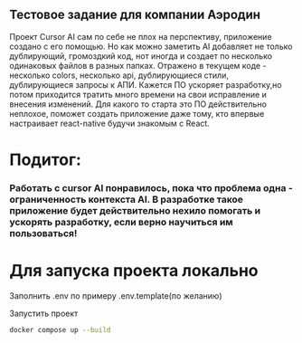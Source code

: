 ## Тестовое задание для компании Аэродин
Проект Cursor AI сам по себе не плох на перспективу, приложение создано с его помощью.
Но как можно заметить AI добавляет не только дублирующий, громоздкий код, нот иногда и создает по несколько одинаковых файлов в разных папках.
Отражено в текущем коде - несколько colors, несколько api, дублирующиеся стили, дублирующиеся запросы к АПИ. 
Кажется ПО ускоряет разработку,но потом приходится тратить много времени на свои исправление и внесения изменений. Для какого то старта это ПО действительно неплохое, поможет создать приложение даже тому, кто впервые настраивает react-native будучи знакомым с React.
# Подитог:
### Работать с cursor AI понравилось, пока что проблема одна - ограниченность контекста AI. В разработке такое приложение будет действительно нехило помогать и ускорять разработку, если верно научиться им пользоваться!


# Для запуска проекта локально

Заполнить .env по примеру .env.template(по желанию)

Запустить проект
```bash
docker compose up --build
```
